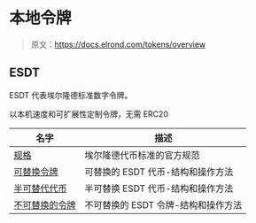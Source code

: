 # 本地令牌

> 原文：<https://docs.elrond.com/tokens/overview>

 ## ESDT

ESDT 代表埃尔隆德标准数字令牌。

以本机速度和可扩展性定制令牌，无需 ERC20

| 名字 | 描述 |
| --- | --- |
| [规格](https://github.com/ElrondNetwork/elrond-specs/blob/main/ESDT-specs.md) | 埃尔隆德代币标准的官方规范 |
| [可替换令牌](/tokens/esdt-tokens) | 可替换的 ESDT 代币-结构和操作方法 |
| [半可替代代币](/tokens/nft-tokens) | 半可替换 ESDT 代币-结构和操作方法 |
| [不可替换的令牌](/tokens/nft-tokens) | 不可替换的 ESDT 令牌-结构和操作方法 |